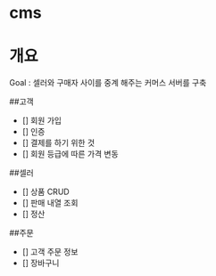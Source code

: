 # cms

# 개요 

Goal : 셀러와 구매자 사이를 중계 해주는 커머스 서버를 구축 

##고객
- [] 회원 가입
- [] 인증
- [] 결제를 하기 위한 것
- [] 회원 등급에 따른 가격 변동

##셀러 
- [] 상품 CRUD
- [] 판매 내열 조회
- [] 정산 

##주문 
- [] 고객 주문 정보
- [] 장바구니 
